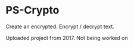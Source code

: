 # PS-Crypto
Create an encrypted. Encrypt / decrypt text.

Uploaded project from 2017. Not being worked on
